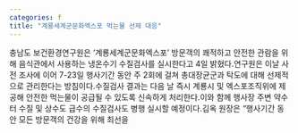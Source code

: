 ```yaml
---
categories: f
title: "계룡세계군문화엑스포 먹는물 선제 대응"
---
```

충남도 보건환경연구원은 ‘계룡세계군문화엑스포’ 방문객의 쾌적하고 안전한 관람을 위해 음식관에서 사용하는 냉온수기 수질검사를 실시한다고 4일 밝혔다.연구원은 이날 사전 조사에 이어 7-23일 행사기간 동안 주 2회에 걸쳐 총대장균군과 탁도에 대해 선제적으로 관리한다는 방침이다.수질검사 결과는 다음 날 즉시 계룡시 및 엑스포조직위에 제공해 안전한 먹는물이 공급될 수 있도록 신속하게 처리한다.이와 함께 행사장 주변 약수터 수질 및 상수도 급수의 수질검사도 병행 실시할 예정이다.김옥 원장은 “행사기간 동안 모든 방문객의 건강을 위해 최선을